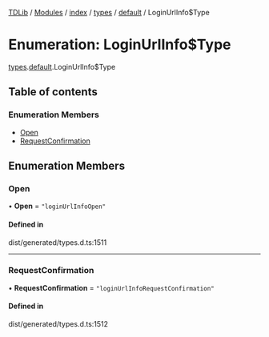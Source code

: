 [TDLib](../README.md) / [Modules](../modules.md) / [index](../modules/index.md) / [types](../modules/index.types.md) / [default](../modules/index.types.default.md) / LoginUrlInfo$Type

# Enumeration: LoginUrlInfo$Type

[types](../modules/index.types.md).[default](../modules/index.types.default.md).LoginUrlInfo$Type

## Table of contents

### Enumeration Members

- [Open](index.types.default.LoginUrlInfo_Type.md#open)
- [RequestConfirmation](index.types.default.LoginUrlInfo_Type.md#requestconfirmation)

## Enumeration Members

### Open

• **Open** = ``"loginUrlInfoOpen"``

#### Defined in

dist/generated/types.d.ts:1511

___

### RequestConfirmation

• **RequestConfirmation** = ``"loginUrlInfoRequestConfirmation"``

#### Defined in

dist/generated/types.d.ts:1512
